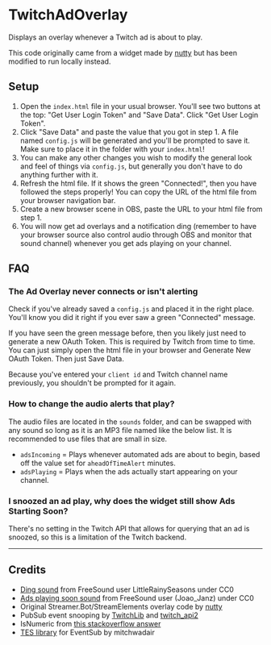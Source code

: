 # TwitchAdOverlay

Displays an overlay whenever a Twitch ad is about to play.

This code originally came from a widget made by [nutty](https://www.youtube.com/watch?v=e5B7ZNGtkac) but has been modified to run locally instead.

## Setup

1. Open the `index.html` file in your usual browser. You'll see two buttons at the top: "Get User Login Token" and "Save Data". Click "Get User Login Token".
2. Click "Save Data" and paste the value that you got in step 1. A file named `config.js` will be generated and you'll be prompted to save it. Make sure to place it in the folder with your `index.html`!
3. You can make any other changes you wish to modify the general look and feel of things via `config.js`, but generally you don't have to do anything further with it.
4. Refresh the html file. If it shows the green "Connected!", then you have followed the steps properly! You can copy the URL of the html file from your browser navigation bar.
5. Create a new browser scene in OBS, paste the URL to your html file from step 1.
6. You will now get ad overlays and a notification ding (remember to have your browser source also control audio through OBS and monitor that sound channel) whenever you get ads playing on your channel.

## FAQ

### The Ad Overlay never connects or isn't alerting

Check if you've already saved a `config.js` and placed it in the right place. You'll know you did it right if you ever saw a green "Connected" message.

If you have seen the green message before, then you likely just need to generate a new OAuth Token. This is required by Twitch from time to time. You can just simply open the html file in your browser and Generate New OAuth Token. Then just Save Data.

Because you've entered your `client id` and Twitch channel name previously, you shouldn't be prompted for it again.

### How to change the audio alerts that play?

The audio files are located in the `sounds` folder, and can be swapped with any sound so long as it is an MP3 file named like the below list. It is recommended to use files that are small in size.

- `adsIncoming` = Plays whenever automated ads are about to begin, based off the value set for `aheadOfTimeAlert` minutes.
- `adsPlaying` = Plays when the ads actually start appearing on your channel.

### I snoozed an ad play, why does the widget still show Ads Starting Soon?

There's no setting in the Twitch API that allows for querying that an ad is snoozed, so this is a limitation of the Twitch backend.

---

## Credits

* [Ding sound](https://freesound.org/people/LittleRainySeasons/sounds/335908/) from FreeSound user LittleRainySeasons under CC0
* [Ads playing soon sound](https://freesound.org/people/Joao_Janz/sounds/478513/) from FreeSound user (Joao_Janz) under CC0
* Original Streamer.Bot/StreamElements overlay code by [nutty](https://www.youtube.com/@nuttylmao)
* PubSub event snooping by [TwitchLib](https://github.com/TwitchLib/TwitchLib.PubSub/blob/master/TwitchLib.PubSub/Models/Responses/Messages/VideoPlayback.cs#L12) and [twitch_api2](https://docs.rs/twitch_api2/0.6.1/src/twitch_api2/pubsub/video_playback.rs.html#14-17)
* IsNumeric from [this stackoverflow answer](https://stackoverflow.com/a/175787)
* [TES library](https://github.com/mitchwadair/tesjs) for EventSub by mitchwadair
